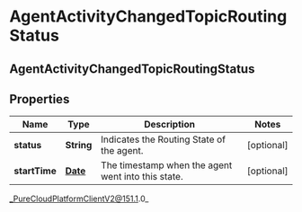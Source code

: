 # AgentActivityChangedTopicRoutingStatus

## AgentActivityChangedTopicRoutingStatus

## Properties

|Name | Type | Description | Notes|
|------------ | ------------- | ------------- | -------------|
| **status** | **String** | Indicates the Routing State of the agent. | [optional] |
| **startTime** | [**Date**](Date) | The timestamp when the agent went into this state. | [optional] |



_PureCloudPlatformClientV2@151.1.0_
